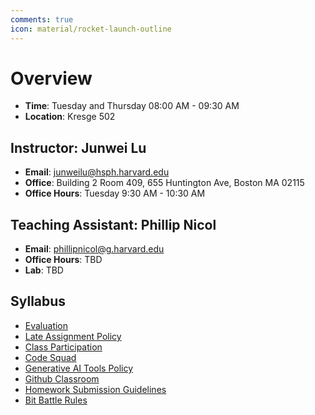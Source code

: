 ```yaml
---
comments: true
icon: material/rocket-launch-outline
---
```


# Overview

- **Time**: Tuesday and Thursday 08:00 AM - 09:30 AM
- **Location**: Kresge 502

## Instructor: Junwei Lu
- **Email**: junweilu@hsph.harvard.edu
- **Office**: Building 2 Room 409, 655 Huntington Ave, Boston MA 02115
- **Office Hours**: Tuesday 9:30 AM - 10:30 AM

## Teaching Assistant: Phillip Nicol
- **Email**: phillipnicol@g.harvard.edu 
- **Office Hours**: TBD
- **Lab**: TBD

## Syllabus

- [Evaluation](syllabus.md#evaluation)
- [Late Assignment Policy](syllabus.md#late-assignment-policy)
- [Class Participation](syllabus.md#class-participation)
- [Code Squad](syllabus.md#code-squad)
- [Generative AI Tools Policy](syllabus.md#generative-ai-tools-policy)
- [Github Classroom](syllabus.md#github-classroom)
- [Homework Submission Guidelines](syllabus.md#homework-submission-guidelines)
- [Bit Battle Rules](syllabus.md#bit-battle)




